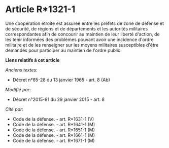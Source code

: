 # Article R*1321-1

Une coopération étroite est assurée entre les préfets de zone de défense et de sécurité, de régions et de départements et les
autorités militaires correspondantes afin de concourir au maintien de leur liberté d'action, de les tenir informées des
problèmes pouvant avoir une incidence d'ordre militaire et de les renseigner sur les moyens militaires susceptibles d'être
demandés pour participer au maintien de l'ordre public.

**Liens relatifs à cet article**

_Anciens textes_:

  - Décret n°65-28 du 13 janvier 1965 - art. 8 (Ab)

_Modifié par_:

  - Décret n°2015-81 du 29 janvier 2015 - art. 8

_Cité par_:

  - Code de la défense. - art. R*1631-1 (V)
  - Code de la défense. - art. R*1641-1 (M)
  - Code de la défense. - art. R*1651-1 (M)
  - Code de la défense. - art. R*1661-1 (M)
  - Code de la défense. - art. R*1671-1 (M)
